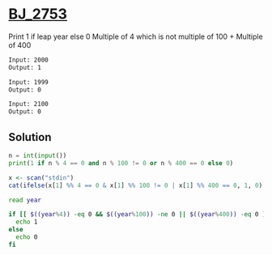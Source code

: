 # [BJ_2753](https://acmicpc.net/problem/2753)

Print 1 if leap year else 0
Multiple of 4 which is not multiple of 100 + Multiple of 400

```txt
Input: 2000
Output: 1

Input: 1999
Output: 0

Input: 2100
Output: 0
```

## Solution

```py
n = int(input())
print(1 if n % 4 == 0 and n % 100 != 0 or n % 400 == 0 else 0)
```

```r
x <- scan("stdin")
cat(ifelse(x[1] %% 4 == 0 & x[1] %% 100 != 0 | x[1] %% 400 == 0, 1, 0))
```

```sh
read year

if [[ $((year%4)) -eq 0 && $((year%100)) -ne 0 || $((year%400)) -eq 0 ]]; then
  echo 1
else
  echo 0
fi
```
